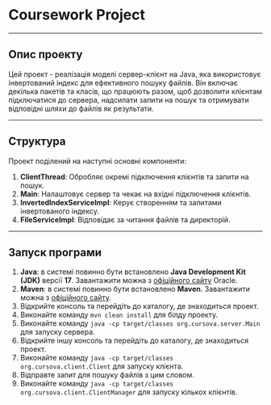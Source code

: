 # Coursework Project

---

## Опис проекту
Цей проект - реалізація моделі сервер-клієнт на Java, яка
використовує інвертований індекс для ефективного пошуку файлів.
Він включає декілька пакетів та класів, що працюють разом, щоб
дозволити клієнтам підключатися до сервера, надсилати запити на пошук
та отримувати відповідні шляхи до файлів як результати.

---

## Структура
Проект поділений на наступні основні компоненти:

1. **ClientThread**: Обробляє окремі підключення клієнтів та запити на пошук.
2. **Main**: Налаштовує сервер та чекає на вхідні підключення клієнтів.
3. **InvertedIndexServiceImpl**: Керує створенням та запитами інвертованого індексу.
4. **FileServiceImpl**: Відповідає за читання файлів та директорій.

---

## Запуск програми

1. **Java**: в системі повинно бути встановлено **Java Development Kit (JDK)** версії **17**. Завантажити можна з [офіційного сайту](https://www.oracle.com/java/technologies/downloads/) Oracle.
2. **Maven**: в системі повинно бути встановлено **Maven**. Завантажити можна з [офіційного сайту](https://maven.apache.org/download.cgi).
3. Відкрийте консоль та перейдіть до каталогу, де знаходиться проект.
4. Виконайте команду `mvn clean install` для білду проекту.
5. Виконайте команду `java -cp target/classes org.cursova.server.Main` для запуску сервера.
6. Відкрийте іншу консоль та перейдіть до каталогу, де знаходиться проект.
7. Виконайте команду `java -cp target/classes org.cursova.client.Client` для запуску клієнта.
8. Відправте запит для пошуку файлів з цим словом.
9. Виконайте команду `java -cp target/classes org.cursova.client.ClientManager` для запуску кількох клієнтів.
